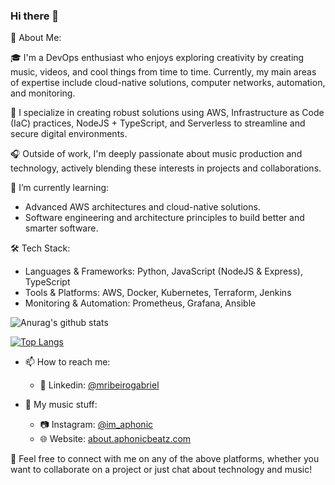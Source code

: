 ### Hi there 👋

🚀 About Me:

🎓 I'm a DevOps enthusiast who enjoys exploring creativity by creating music, videos, and cool things from time to time. Currently, my main areas of expertise include cloud-native solutions, computer networks, automation, and monitoring.

🧰 I specialize in creating robust solutions using AWS, Infrastructure as Code (IaC) practices, NodeJS + TypeScript, and Serverless to streamline and secure digital environments.

🎧 Outside of work, I'm deeply passionate about music production and technology, actively blending these interests in projects and collaborations.

🌱 I’m currently learning:
- Advanced AWS architectures and cloud-native solutions.
- Software engineering and architecture principles to build better and smarter software.

🛠 Tech Stack:
- Languages & Frameworks: Python, JavaScript (NodeJS & Express), TypeScript
- Tools & Platforms: AWS, Docker, Kubernetes, Terraform, Jenkins
- Monitoring & Automation: Prometheus, Grafana, Ansible

![Anurag's github stats](https://github-readme-stats.vercel.app/api?username=mribeirogabriel&show_icons=true&theme=dracula)

[![Top Langs](https://github-readme-stats.vercel.app/api/top-langs/?username=mribeirogabriel&layout=compact)](https://github.com/anuraghazra/github-readme-stats)

- 📫 How to reach me: 
    - 💼 Linkedin: [@mribeirogabriel](https://www.linkedin.com/in/mribeirogabriel/)

- 🎵 My music stuff:
    - 📷 Instagram: [@im_aphonic](https://instagram.com/im_aphonic/)
    - 🌐 Website: [about.aphonicbeatz.com](https://about.aphonicbeatz.com)

💫 Feel free to connect with me on any of the above platforms, whether you want to collaborate on a project or just chat about technology and music!
